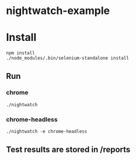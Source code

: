 # nightwatch-example

# Install 
```
npm install
./node_modules/.bin/selenium-standalone install
```

## Run

### chrome
```
./nightwatch
```

### chrome-headless

```
./nightwatch -e chrome-headless
```

## Test results are stored in /reports
